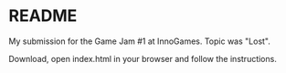 # README

My submission for the Game Jam #1 at InnoGames. Topic was "Lost".

Download, open index.html in your browser and follow the instructions.
